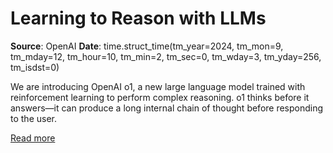 # Learning to Reason with LLMs

**Source**: OpenAI
**Date**: time.struct_time(tm_year=2024, tm_mon=9, tm_mday=12, tm_hour=10, tm_min=2, tm_sec=0, tm_wday=3, tm_yday=256, tm_isdst=0)

We are introducing OpenAI o1, a new large language model trained with reinforcement learning to perform complex reasoning. o1 thinks before it answers—it can produce a long internal chain of thought before responding to the user.

[Read more](https://openai.com/index/learning-to-reason-with-llms)
